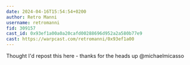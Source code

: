 ```yaml
---
date: 2024-04-16T15:54:54+0200
author: Retro Manni
username: retromanni
fid: 309157
cast_id: 0x93ef1a00a0a20cafd00288696d952a2a580b77e9
cast: https://warpcast.com/retromanni/0x93ef1a00
---
```

Thought I'd repost this here - thanks for the heads up @michaelmicasso  
